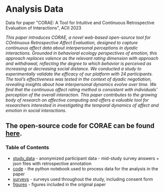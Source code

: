 # Analysis Data
Data for paper "CORAE: A Tool for Intuitive and Continuous Retrospective Evaluation of Interactions", ACII 2023

*This paper introduces CORAE, a novel web-based open-source tool for COntinuous Retrospective Affect Evaluation, designed to capture continuous affect data about interpersonal perceptions in dyadic interactions. Grounded in behavioral ecology perspectives of emotion, this approach replaces valence as the relevant rating dimension with approach and withdrawal, reflecting the degree to which behavior is perceived as increasing or decreasing social distance. We conducted a study to experimentally validate the efficacy of our platform with 24 participants. The tool’s effectiveness was tested in the context of dyadic negotiation, revealing insights about how interpersonal dynamics evolve over time. We find that the continuous affect rating method is consistent with individuals’ perception of the overall interaction. This paper contributes to the growing body of research on affective computing and offers a valuable tool for researchers interested in investigating the temporal dynamics of affect and emotion in social interactions.*

## The open-source code for CORAE can be found [here](https://github.com/mjsack/CORAE).

### Table of Contents
* [study_data](study_data) - anonymized participant data - mid-study survey answers + json files with retrospective annotation
* [code](code) - the python notebook used to process data for the analysis in the paper
* [surveys](surveys) - surveys used throughout the study, including consent form
* [figures](figures) - figures included in the original paper
